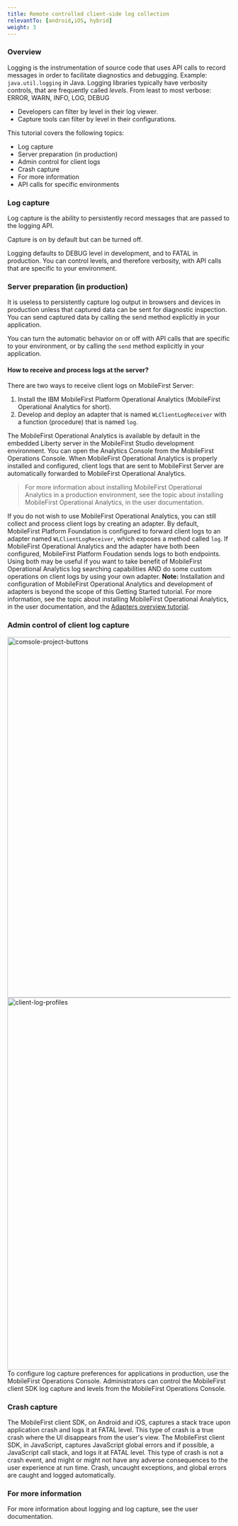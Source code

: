 ```yaml
---
title: Remote controlled client-side log collection
relevantTo: [android,iOS, hybrid]
weight: 3
---
```

### Overview
Logging is the instrumentation of source code that uses API calls to record messages in order to facilitate diagnostics and debugging. Example: ```java.util.logging``` in Java.
Logging libraries typically have verbosity controls, that are frequently called *levels*. From least to most verbose: ERROR, WARN, INFO, LOG, DEBUG

* Developers can filter by level in their log viewer.
* Capture tools can filter by level in their configurations.

This tutorial covers the following topics:

* Log capture
* Server preparation (in production)
* Admin control for client logs
* Crash capture
* For more information
* API calls for specific environments

### Log capture
Log capture is the ability to persistently record messages that are passed to the logging API.

Capture is on by default but can be turned off.

Logging defaults to DEBUG level in development, and to FATAL in production. You can control levels, and therefore verbosity, with API calls that are specific to your environment.
### Server preparation (in production)
It is useless to persistently capture log output in browsers and devices in production unless that captured data can be sent for diagnostic inspection. You can send captured data by calling the send method explicitly in your application.

You can turn the automatic behavior on or off with API calls that are specific to your environment, or by calling the ```send``` method explicitly in your application.
#### How to receive and process logs at the server?
There are two ways to receive client logs on MobileFirst Server:

1. Install the IBM MobileFirst Platform Operational Analytics (MobileFirst Operational Analytics for short).
2. Develop and deploy an adapter that is named ```WLClientLogReceiver``` with a function (procedure) that is named ```log```.

The MobileFirst Operational Analytics is available by default in the embedded Liberty server in the MobileFirst Studio development environment. You can open the Analytics Console from the MobileFirst Operations Console. When MobileFirst Operational Analytics is properly installed and configured, client logs that are sent to MobileFirst Server are automatically forwarded to MobileFirst Operational Analytics.

> For more information about installing MobileFirst Operational Analytics in a production  environment, see the topic about installing MobileFirst Operational Analytics, in the user documentation.

If you do not wish to use MobileFirst Operational Analytics, you can still collect and process client logs by creating an adapter. By default, MobileFirst Platform Foundation is configured to forward client logs to an adapter named ```WLClientLogReceiver```, which exposes a method called ```log```.
If MobileFirst Operational Analytics and the adapter have both been configured, MobileFirst Platform Foudation sends logs to both endpoints. Using both may be useful if you want to take benefit of MobileFirst Operational Analytics log searching capabilities AND do some custom operations on client logs by using your own adapter.
**Note:** Installation and configuration of MobileFirst Operational Analytics and development of adapters is beyond the scope of this Getting Started tutorial. For more information, see the topic about installing MobileFirst Operational Analytics, in the user documentation, and the <a href="{{site.baseurl}}/tutorials/en/foundation/7.0/adapters/overview/">Adapters overview tutorial</a>.
### Admin control of client log capture
<a href="https://developer.ibm.com/mobilefirstplatform/wp-content/uploads/sites/32/2015/04/comsole-project-buttons1.png"><img src="{{ site.baseurl }}/assets/backup/comsole-project-buttons1.png" alt="comsole-project-buttons" width="2880" height="812" class="aligncenter size-full wp-image-14068" /></a>
<a href="https://developer.ibm.com/mobilefirstplatform/wp-content/uploads/sites/32/2015/04/client-log-profiles.png"><img src="{{ site.baseurl }}/assets/backup/client-log-profiles.png" alt="client-log-profiles" width="2880" height="838" class="aligncenter size-full wp-image-14069" /></a>
To configure log capture preferences for applications in production, use the MobileFirst Operations Console. Administrators can control the MobileFirst client SDK log capture and levels from the MobileFirst Operations Console.
### Crash capture
The MobileFirst client SDK, on Android and iOS, captures a stack trace upon application crash and logs it at FATAL level. This type of crash is a true crash where the UI disappears from the user's view.
The MobileFirst client SDK, in JavaScript, captures JavaScript global errors and if possible, a JavaScript call stack, and logs it at FATAL level. This type of crash is not a crash event, and might or might not have any adverse consequences to the user experience at run time.
Crash, uncaught exceptions, and global errors are caught and logged automatically.
### For more information
For more information about logging and log capture, see the user documentation.
